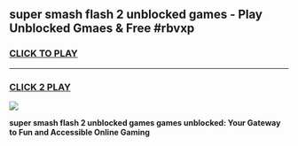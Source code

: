 
## super smash flash 2 unblocked games - Play Unblocked Gmaes & Free #rbvxp
<h3>
<a href="https://premium.freeplayer.one?title=super_smash_flash_2_unblocked_games&ref=03M">CLICK TO PLAY</a></h3>
<hr>

<h3>
<a href="https://premium.freeplayer.one?title=super_smash_flash_2_unblocked_games&ref=03M">CLICK 2 PLAY</a>
  
</h3>

<a href="https://premium.freeplayer.one?title=super_smash_flash_2_unblocked_games&ref=03M"><img src="https://clearcache.store/games.png"></a>


**super smash flash 2 unblocked games games unblocked: Your Gateway to Fun and Accessible Online Gaming**

